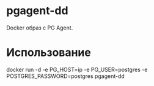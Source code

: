 # pgagent-dd
Docker образ с PG Agent.


# Использование
docker run -d -e PG_HOST=ip -e PG_USER=postgres -e POSTGRES_PASSWORD=postgres pgagent-dd